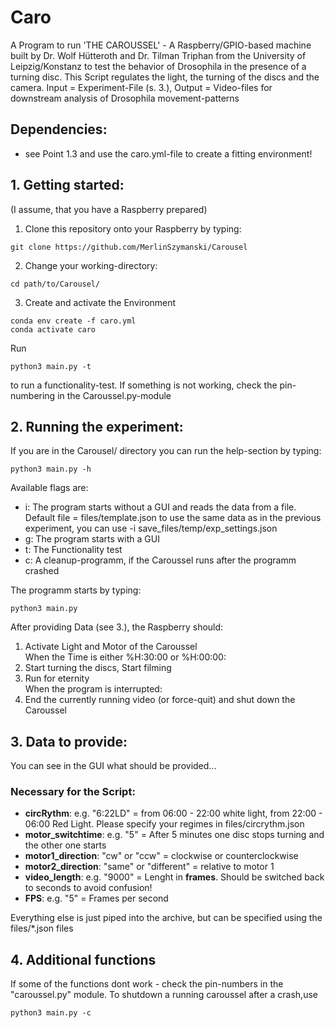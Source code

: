 # Caro #
A Program to run 'THE CAROUSSEL' - A Raspberry/GPIO-based machine built by Dr. Wolf Hütteroth and Dr. Tilman Triphan from the University of Leipzig/Konstanz to test the behavior of Drosophila in the presence of a turning disc. This Script regulates the light, the turning of the discs and the camera. Input = Experiment-File (s. 3.), Output = Video-files for downstream analysis of Drosophila movement-patterns

## Dependencies: ##
- see Point 1.3 and use the caro.yml-file to create a fitting environment! 

## 1. Getting started: ##
(I assume, that you have a Raspberry prepared)
1. Clone this repository onto your Raspberry by typing:
<pre><code>git clone https://github.com/MerlinSzymanski/Carousel</code></pre>
2. Change your working-directory:
<pre><code>cd path/to/Carousel/</code></pre>
3. Create and activate the Environment
<pre><code>conda env create -f caro.yml
conda activate caro </code></pre>
Run <pre><code>python3 main.py -t</code></pre> to run a functionality-test.
If something is not working, check the pin-numbering in the Caroussel.py-module

## 2. Running the experiment: ##
If you are in the Carousel/ directory you can run the help-section by typing:
<pre><code>python3 main.py -h</code></pre>
Available flags are: 
- i: The program starts without a GUI and reads the data from a file. Default file = files/template.json
to use the same data as in the previous experiment, you can use -i save_files/temp/exp_settings.json
- g: The program starts with a GUI 
- t: The Functionality test
- c: A cleanup-programm, if the Caroussel runs after the programm crashed

The programm starts by typing: 
<pre><code>python3 main.py</code></pre>
After providing Data (see 3.), the Raspberry should:
1. Activate Light and Motor of the Caroussel    
When the Time is either %H:30:00 or %H:00:00:
2. Start turning the discs, Start filming
3. Run for eternity     
When the program is interrupted:
4. End the currently running video (or force-quit) and shut down the Caroussel

## 3. Data to provide: ##
You can see in the GUI what should be provided...
### Necessary for the Script: ###
- **circRythm**: e.g. "6:22LD" = from 06:00 - 22:00 white light, from 22:00 - 06:00 Red Light. Please specify your regimes in files/circrythm.json
- **motor_switchtime**: e.g. "5" = After 5 minutes one disc stops turning and the other one starts
- **motor1_direction**: "cw" or "ccw" = clockwise or counterclockwise
- **motor2_direction**: "same" or "different" = relative to motor 1
- **video_length**: e.g. "9000" = Lenght in **frames**. Should be switched back to seconds to avoid confusion!
- **FPS**: e.g. "5" = Frames per second

Everything else is just piped into the archive, but can be specified using the files/\*.json files 

## 4. Additional functions ##

If some of the functions dont work - check the pin-numbers in the "caroussel.py" module.
To shutdown a running caroussel after a crash,use
<pre><code>python3 main.py -c</code></pre>  

